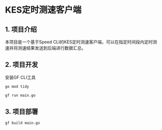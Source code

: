 # KES定时测速客户端
## 1. 项目介绍
本项目是一个基于Speed CLI的KES定时测速客户端，可以在指定时间段内定时测速并将测速结果发送到后端进行数据汇总。
## 2. 项目开发
安装GF CLI工具
```bash
go mod tidy
```
```bash
gf run main.go
```
## 3. 项目部署
```bash
gf build main.go
```
